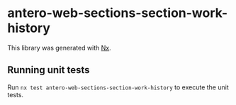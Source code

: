 # antero-web-sections-section-work-history

This library was generated with [Nx](https://nx.dev).

## Running unit tests

Run `nx test antero-web-sections-section-work-history` to execute the unit tests.
